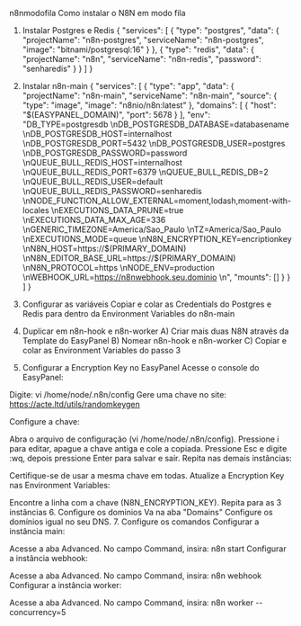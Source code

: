 n8nmodofila
Como instalar o N8N em modo fila

1. Instalar Postgres e Redis
{
  "services": [
    {
      "type": "postgres",
      "data": {
        "projectName": "n8n-postgres",
        "serviceName": "n8n-postgres",
        "image": "bitnami/postgresql:16"
      }
    },
    {
      "type": "redis",
      "data": {
        "projectName": "n8n",
        "serviceName": "n8n-redis",
        "password": "senharedis"
      }
    }
  ]
}
2. Instalar n8n-main
{
  "services": [
    {
      "type": "app",
      "data": {
        "projectName": "n8n-main",
        "serviceName": "n8n-main",
        "source": {
          "type": "image",
          "image": "n8nio/n8n:latest"
        },
        "domains": [
          {
            "host": "$(EASYPANEL_DOMAIN)",
            "port": 5678
          }
        ],
        "env": "DB_TYPE=postgresdb \nDB_POSTGRESDB_DATABASE=databasename \nDB_POSTGRESDB_HOST=internalhost \nDB_POSTGRESDB_PORT=5432 \nDB_POSTGRESDB_USER=postgres \nDB_POSTGRESDB_PASSWORD=password \nQUEUE_BULL_REDIS_HOST=internalhost \nQUEUE_BULL_REDIS_PORT=6379 \nQUEUE_BULL_REDIS_DB=2 \nQUEUE_BULL_REDIS_USER=default \nQUEUE_BULL_REDIS_PASSWORD=senharedis \nNODE_FUNCTION_ALLOW_EXTERNAL=moment,lodash,moment-with-locales \nEXECUTIONS_DATA_PRUNE=true \nEXECUTIONS_DATA_MAX_AGE=336 \nGENERIC_TIMEZONE=America/Sao_Paulo \nTZ=America/Sao_Paulo \nEXECUTIONS_MODE=queue \nN8N_ENCRYPTION_KEY=encriptionkey \nN8N_HOST=https://$(PRIMARY_DOMAIN) \nN8N_EDITOR_BASE_URL=https://$(PRIMARY_DOMAIN) \nN8N_PROTOCOL=https \nNODE_ENV=production \nWEBHOOK_URL=https://n8nwebhook.seu.dominio \n",
        "mounts": []
      }
    }
  ]
}
3. Configurar as variáveis
Copiar e colar as Credentials do Postgres e Redis para dentro da Environment Variables do n8n-main

4. Duplicar em n8n-hook e n8n-worker
A) Criar mais duas N8N através da Template do EasyPanel
B) Nomear n8n-hook e n8n-worker
C) Copiar e colar as Environment Variables do passo 3
5. Configurar a Encryption Key no EasyPanel
Acesse o console do EasyPanel:

Digite:
vi /home/node/.n8n/config
Gere uma chave no site: https://acte.ltd/utils/randomkeygen

Configure a chave:

Abra o arquivo de configuração (vi /home/node/.n8n/config).
Pressione i para editar, apague a chave antiga e cole a copiada.
Pressione Esc e digite :wq, depois pressione Enter para salvar e sair.
Repita nas demais instâncias:

Certifique-se de usar a mesma chave em todas.
Atualize a Encryption Key nas Environment Variables:

Encontre a linha com a chave (N8N_ENCRYPTION_KEY).
Repita para as 3 instâncias
6. Configure os dominios
Va na aba "Domains"
Configure os domínios igual no seu DNS.
7. Configure os comandos
Configurar a instância main:

Acesse a aba Advanced.
No campo Command, insira:
n8n start
Configurar a instância webhook:

Acesse a aba Advanced.
No campo Command, insira:
n8n webhook
Configurar a instância worker:

Acesse a aba Advanced.
No campo Command, insira:
n8n worker --concurrency=5
